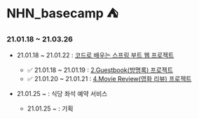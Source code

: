 # NHN_basecamp :tent:

### 21.01.18 ~ 21.03.26

- 21.01.18 ~ 21.01.22 : [코드로 배우는 스프링 부트 웹 프로젝트](https://github.com/samuel950523/NHN_basecamp/tree/master/SpringBootWithCode)
  - :white_check_mark: 21.01.18 ~ 21.01.19 : [2.Guestbook(방명록) 프로젝트](https://github.com/samuel950523/NHN_basecamp/tree/master/SpringBootWithCode/2.guestbook) 
  - :white_check_mark: 21.01.20 ~ 21.01.21 : [4.Movie Review(영화 리뷰) 프로젝트](https://github.com/samuel950523/NHN_basecamp/tree/master/SpringBootWithCode/4.MovieReview)

- 21.01.25 ~ : 식당 좌석 예약 서비스
  - 21.01.25 ~ : 기획
